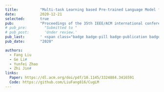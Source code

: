 ```yaml
---
title:          "Multi-task Learning based Pre-trained Language Model for Code Completion"
date:           2020-12-21
selected:       true
pub:            "Proceedings of the 35th IEEE/ACM international conference on automated software engineering (ASE'20)"
# pub_pre:        "Submitted to "
# pub_post:       'Under review.'
pub_last:       ' <span class="badge badge-pill badge-publication badge-success">CCF-A</span>'
pub_date:       "2020"

authors:
  - Fang Liu
  - Ge Li#
  - Yunfei Zhao
  - Zhi Jin#
links:
  Paper: https://dl.acm.org/doi/pdf/10.1145/3324884.3416591
  Code: https://github.com/LiuFang816/CugLM
---
```

